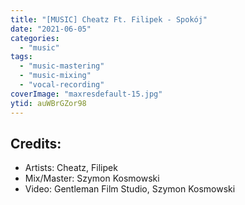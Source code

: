 ```yaml
---
title: "[MUSIC] Cheatz Ft. Filipek - Spokój"
date: "2021-06-05"
categories:
  - "music"
tags:
  - "music-mastering"
  - "music-mixing"
  - "vocal-recording"
coverImage: "maxresdefault-15.jpg"
ytid: auWBrGZor98
---
```

## Credits:

- Artists: Cheatz, Filipek
- Mix/Master: Szymon Kosmowski
- Video: Gentleman Film Studio, Szymon Kosmowski
